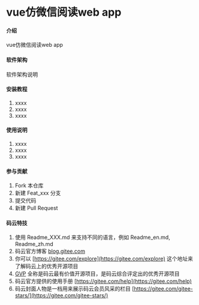 # vue仿微信阅读web app

#### 介绍
vue仿微信阅读web app

#### 软件架构
软件架构说明


#### 安装教程

1.  xxxx
2.  xxxx
3.  xxxx

#### 使用说明

1.  xxxx
2.  xxxx
3.  xxxx

#### 参与贡献

1.  Fork 本仓库
2.  新建 Feat_xxx 分支
3.  提交代码
4.  新建 Pull Request


#### 码云特技

1.  使用 Readme\_XXX.md 来支持不同的语言，例如 Readme\_en.md, Readme\_zh.md
2.  码云官方博客 [blog.gitee.com](https://blog.gitee.com)
3.  你可以 [https://gitee.com/explore](https://gitee.com/explore) 这个地址来了解码云上的优秀开源项目
4.  [GVP](https://gitee.com/gvp) 全称是码云最有价值开源项目，是码云综合评定出的优秀开源项目
5.  码云官方提供的使用手册 [https://gitee.com/help](https://gitee.com/help)
6.  码云封面人物是一档用来展示码云会员风采的栏目 [https://gitee.com/gitee-stars/](https://gitee.com/gitee-stars/)

<!-- 
引入web 字体
使用谷歌提供的一个api fontsapi来获取自己想要的字体的css

引入rem
当dom加载完后获取并动态修改当前html中的font-size

配置global.scss,reset.scss

px2rem
px/页面宽度/10 +rem

mginx静态资源配置
需要在英文路径中运行nginx
nginx.conf配置新的server
server {
	listen   9090;
	server_name   resource;
	root D:/Schoolwork/jsplearning/ebook/resource;
	autoindex on;
	location / {
		add_header Access-Control-Allow-Origin *;
	}
	add_header Cache-Control "no-cache, must-revalidate";
    }
阅读器
新建vue组件作为阅读器的展示,路由地址为nginx中resource地址与epub地址拼接作为子组件的路由地址,解析
拼接地址并进行书籍的渲染和展示

阅读器的翻页
阅读器是通过iframe来实现
epub中提供了on方法可以监听iframe里面的事件,我们需要监听touchstart和touchend这两个事件来获取手势滑动的距离clienx和时间timestamp

阅读器标题
用户点击页面时显示，在ebookreader中执行toggletitleandmenu方法通过vuex中的menuvisible属性来显示

阅读器底部菜单栏
跟标题的做法基本一样
阅读器底部菜单栏的显示和隐藏,以及添加翻页时标题和菜单栏隐藏的方法

使用vue中的mixin将重复的vuex的代码整合
将复用的vuex状态代码放进mixin中
export const ebookMixin = {
  computed: {
    ...mapGetters([
      'fileName',
      'menuVisible'
    ])
  }
}

在组件中
import {ebookmixin} from '../../utils/mixin
mixin:[ebookmixin]

使用mapaction减少代码,也把这部分内容加入mixin中

阅读器的字号和字体
字号组件的显示与隐藏
要求在底部菜单栏显示时才能显示
设置字体大小范围，默认字体大小
将book对象放在vuex中用以其他组件修改当前book的字体等属性
在ebookSettingFont组件中修改字体大小
this.book.rendition.thems.fontSize(fontSize + 'px') 注意要加px

字体面板设置
点击default字体设置弹窗
点击设置字体font-family，设置弹窗出现
点击弹窗的向下箭头或者选择字体后关闭弹窗
选择字体后选中的那列显示高亮，并且EbookMenu组件中的设置按钮中的文字也发生变化
选择字体后电子书的字体随之改变
在菜单栏和标题栏关闭的时候，设置弹窗也关闭

设置环境变量VUE_APP_RES_URL方便生产模式时url的管理

使用localstorage将字体fontsize,fontfamily,book对象存储到localstorage中记录用户的字体设置
通过getfontSize、setfontSize, getfontFamily, setfontFamily将字体格式和大小缓存并取出修改电子书中的字体

标题的国际化
使用vue-i18n
创建lang文件夹 存有cn.js zn.js 还有index.js
在index.js中
new VueI18N({
  locale,
  messages
})
local为对应的cn和en


电子书的主题设置
切换主题，电子书内容和其他面板也切换主题
先主题面板样式设置
创建EbookSettingTheme.vue组件
通过menuVisible && settingVisible === 1来显示
给EbookMenu组件中的小太阳添加showSetting(1)事件，并传入1
在EbookMenu组件中引入EbookSettingTheme.vue组件
在utils文件夹下的book.js中添加themeList数组，生成主题列表
主题需要在电子书对象渲染完后注册进去，查看缓存是否存在主题，
修改主题时通过theme.name来修改vuex中的defaultTheme


全局主题设置
需要往iframe也就是电子书中动态切换全局样式插入css
编写addcss方法动态添加link
 export function addCss (href) {
  const link = document.createElement('link')
  link.setAttribute('rel', 'stylesheet')
  link.setAttribute('type', 'text/css')
  link.setAttribute('href', href)
  document.getElementsByTagName('head')[0].appendChild(link)
}
封装到initGlobalStyle函数中，并把它放进mixin中
每次切换主题会一直加link标签所以也要编写一个removecss在每次切换主题时清除之前的主题css


阅读进度条设置
记录阅读时间，调整进度百分比，显示当前章节名，左右按钮切换章节
创建EbookSettingProgress.vue组件，并在EbookMenu组件中使用
在EbookMenu组件中的小太阳上添加showSetting(2)事件
在vuex中创建progress、bookAvailable两个公共变量
在EbookReader.vue组件的initEpub方法中添加分页功能；
进度条的拖动需要bookavailable为true也就是要在电纸书解析完分页成功后才能设置true然后才可以拖动

拖动进度条时的具体功能实现
拖动时进度百分比的改变，进度条背景色的改变，电子书内容的改变
获取电子书对应移动的百分比来进行内容展示
cli =this.currentBook.locations.cfiFromPercentage(this.progress / 100)
this.currentBook.rendition.display(cli)

上下章节按钮实现,在vuex中
改变section改变后展示最新章节内容

进度跟随章节跳转改变
需要通过currentLoaction中
 const progress =  this.currentBook.locations.percentageFromCfi(currentLocation.start.cfi)

 获取章节名label
 return this.currentBook.navigation.get(sectionInfo.href).label

 缓存章节进度，将复用的方法refreshLoaction,display方法放进mixin中
 刷新后进度没有更新：需要在分页完成后refreshLoaction
 章节名也需要在refreshLocation加入缓存setsectin

 记录阅读时间
 需要在index.vue中记录阅读开始时间startLoopReadTime() 
 然后在EbookSettingProgress.vue中调用getReadTimeText()获取当前阅读时间

 显示目录
 目录组件模板EbookSlide
 目录组件，书签组件，加载动画组件
 
 使用动态组件底部目录，书签标签切换

目录组件搜索框编写
通过切换searchVisible的值来展示cancel按钮

图书信息模块
左图片,中书籍信息,右阅读进度
获取图片需要在图书初始化时获取图片的url, this.book.loaded.cover
同样也要获取书籍信息 this.book.loaded.metadata

目录列表模块
需要获取书籍目录数据
因为传来的数据是3级树形结构的，为了方便目录的显示，我们需要将数据进行扁平化为一维
这里使用concat和扩展运算符
function flatten2(array) {
      return [].concat(...array.map(item => {
        return [].concat(item, ...flatten2(item.subitems))
      }))
    }
    }
然后将数据遍历添加等级level标识
然后目录列表加入scroll组件进行章节的上下滑动
使用item.level进行判断章节的缩进 marginLeft: `${px2rem(item.level * 15)}rem`
点击章节执行displayContent切换章节


全文搜索功能实现
官方的全文搜索算法
 doSearch(q) {
        return Promise.all(
          this.currentBook.spine.spineItems.map(
            section => section.load(this.currentBook.load.bind(this.currentBook))
              .then(section.find.bind(section, q))
              .finally(section.unload.bind(section)))
        ).then(results => 
        二维数组转为一维数组
        Promise.resolve([].concat.apply([], results)))
      },
再引入一个scroll为搜索列表滚动
里面遍历展示搜索内容

高亮搜索内容关键字
将搜索出来的内容列表遍历添加新属性切换为带样式的html代码
 item.excerpt = item.excerpt.replace(this.searchText, `<span class="content-search-text">${this.searchText}</span>`)

点击搜索内容跳转到书籍对应的内容并对章节中的关键字进行高亮
this.currentBook.rendition.annotations.highlight(target)


书签目录组件实现
目录和书签目录组件切换的过程中会有一个动画组件

动画实现
通过绑定在line和mask的div的属性
获取index，修改maskWidth和lineWidth数组中的value
从而改变line和mask中线的长度

在reader中引入组件mask用来调用各种touch事件
index.vue监听offsetY属性
从而拉动ebook整个组件向下

书签组件实现
设置书签组件top为-35,eook下拉时显示书签组件
分状态切换书签的颜色与提示文字还有动画的旋转,添加书签后书签重新的fixed布局

书签的保存与删除
获取当前章节的location与cfi，解析cfi获取当前文章文本,将他们存进bookmark数组中
refreshLocation中也要更新判断书签是否存在修改书签状态
加入书签后刷新页面会由watch里的书签状态1方法判断当前页面是否加入书签
是的话修改书签布局和颜色
书签目录也会更新书签信息

页眉和页角的实现

添加鼠标点击移动事件，适配电脑端的阅读,优化鼠标误碰导致的事件延迟执行

目录面板中的分页算法,计算出当前章节的页数
根据数据结构看出location哪些页数是属于navigation中章节
相同名字加入pagelist中，pagelist长度加一则为当前页数
初始化封面为第一页



书城首页、搜索页、列表页和详情页的开发
标题与搜索框的布局
复杂交互的实现
offsetY偏移量大于0时隐藏标题并含有transition过渡动画，通过定位中的top来修改搜索框的位置让他顶上去，搜索框使用flex布局并添加新样式占位让搜索框缩小，标题隐藏时去除阴影

搜索详情页-热门搜索
点击搜索框时显示热门搜索详情页隐藏title，隐藏阴影，点击返回时隐藏热门搜索详情页同时判断当时的offsetY大于0则隐藏title显示search并去除当前滑动位置,在首页滑动时进入搜索详情页再返回不会重置首页的滑动位置

推荐图书按钮及动画效果
弹出卡片，卡片旋转动画,烟花动画,弹出推荐图书
创建蒙版点击推荐时显示点击叉关闭
创建flapcard布局通过获取数组中flapCardList里的数据绑定style切换图片及获取样式

卡片的翻转,获取到当前dom进行transform里的rotateY进行翻转
同时旋转过程中改变正背面的卡片颜色，因为要背面左边卡片也要旋转所以要初始化背面卡片
当正背两面卡片都旋转到90度时让背面卡片覆盖正面卡片
卡片的切换
当旋转到180度时切换下一张卡片
同时还原之前卡片的旋转角度和背景色，并加入算法动态切换卡片的zIndex从而显示卡片，这时也要再一次初始化新的背景卡片
添加关闭后重置卡片动画
点击关闭reset，去除掉setInterval然后将所有数据还原成原来那样
使用keyframe实现卡片的烟花效果
导入flapCard.scss里面包含小球move方法、动画运动轨迹和其他动画属性
通过scss的@for循环为每个小球添加move方法
达到一定时间后动画消失卡片消失
animation动画的基本步骤
&.animation {
      animation: scale .3s ease-in both;
    }
    @keyframes scale {
      0% {
        transform: scale(0);
        opacity: 0;
      }
      70% {
        transform: scale(1.3);
        opacity: 1;
      }
      100% {
        transform: scale(1);
        opacity: 1;
      }
    }

推荐书籍卡片的显示
使用mockjs充当接口数据的模拟和axios
mounted发送请求获取数据，随机获取数据中的图书数据
将数据传给flapcard组件
书籍卡片在卡片动画后显示


猜你喜欢组件完成
首页的猜你喜欢推荐精选分类所有分类布局完成
引入storeDetail和StoreList、toast组件等
编写detail接口和list接口

书籍详情页中的阅读书籍
因为mock模拟接口只能展示txt对象,而电子书是block对象另外一种格式,所以电子书渲染不出来，所以要用的别的方法模拟请求接口
在vue.config中模拟接口
本地调试模式中的devServer中配置mock接口
然后书籍请求回来的数据就是json格式这样就可以把书籍解析渲染出来页面上

书籍详情列表页

搜索详细功能
@keyup.13.exact="search"表示只能回车查询
this.$router.push{{
  path: '/book/list',
  query: {
    keyword: this.searchText
  }
}}

书架标题组件完成
书架搜索框布局实现
编写书架搜索框组件
点击搜索框时搜索框往上移并显示下面的小组件
使用scroll组件

标题和搜索框的阴影根据scroll滚动>0(offsetY)
在storeshelf中的onScroll中获得offsetY
在storeshelf中包含的其他组件中监听offsetY然后进行阴影的隐藏和展示

书架书籍排版
书架列表组件->书架展示切换组件->三个展示不同内容的书架组件
storelist->storeitem->component->不同type的书架内容组件
书架列表组件布局高度封面标题的实现
书架列表分类书籍封面实现 
书架列表添加书籍封面实现
编写点击封面图书事件
跳转到详情页以及跳转到书籍首页

编写编辑模式
点击编辑显示类型1组件中的选择图标以及降低类型2组件的隐藏度
vuex添加记录书架中被选择的书籍数组
编辑模式中书籍的选择与取消选择
编写boost.js中的数组去重

选择模式中的底部tabbar
使用vue-create-api来将复用组件扩展成vue实例中的方法api
让弹窗popup可以更方便使用
私密状态和缓存的弹窗设计完成
缓存书籍详情
setdownload->downloadselectedbook->downloadbook->download
doanload方法编写axios创建get请求获取下载地址和下载的书籍名成功后存储到浏览器的indexDb数据库中
书架数据的缓存清除clearcache
离线阅读功能,修改ebookreader中的getlocalforage首先在indexdb中判断是否存在书籍,没有就从网络上获取

书架分组功能,新增分组，书籍移动到分组
添加新的dialog和shelfgroupdialog组件，里面引入两个插槽
 -->